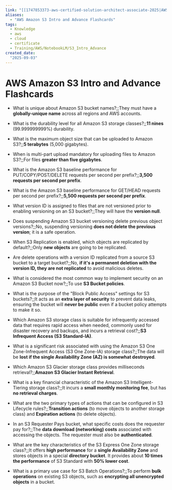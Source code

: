 ```yaml
---
link: "[[1747853373-aws-certified-solution-architect-associate-2025|AWS Certified Solution Architect Associate 2025]]"
aliases: 
  - "AWS Amazon S3 Intro and Advance Flashcards"
tags:
  - Knowledge
  - aws
  - cloud
  - certificate
  - Training/AWS/NotebookLM/S3_Intro_Advance
created_date:
  "2025-09-03"
---
```

# AWS Amazon S3 Intro and Advance Flashcards
- What is unique about Amazon S3 bucket names?;;They must have a **globally-unique name** across all regions and AWS accounts.
<!--SR:!2025-09-22,14,290-->
- What is the durability level for all Amazon S3 storage classes?;;**11 nines** (99.999999999%) durability.
<!--SR:!2025-09-12,3,210-->
- What is the maximum object size that can be uploaded to Amazon S3?;;**5 terabytes** (5,000 gigabytes).
<!--SR:!2025-09-12,3,210-->
- When is multi-part upload mandatory for uploading files to Amazon S3?;;For files **greater than five gigabytes**.
<!--SR:!2025-09-22,14,290-->
- What is the Amazon S3 baseline performance for PUT/COPY/POST/DELETE requests per second per prefix?;;**3,500 requests per second per prefix**.
<!--SR:!2025-09-19,11,270-->
- What is the Amazon S3 baseline performance for GET/HEAD requests per second per prefix?;;**5,500 requests per second per prefix**.
<!--SR:!2025-09-11,3,230-->
- What version ID is assigned to files that are not versioned prior to enabling versioning on an S3 bucket?;;They will have the **version null**.
<!--SR:!2025-09-22,14,290-->
- Does suspending Amazon S3 bucket versioning delete previous object versions?;;No, suspending versioning **does not delete the previous version**; it is a safe operation.
<!--SR:!2025-09-23,15,290-->
- When S3 Replication is enabled, which objects are replicated by default?;;Only **new objects** are going to be replicated.
<!--SR:!2025-09-20,12,270-->
- Are delete operations with a version ID replicated from a source S3 bucket to a target bucket?;;No, **if it's a permanent deletion with the version ID, they are not replicated** to avoid malicious deletes.
<!--SR:!2025-09-19,11,270-->
- What is considered the most common way to implement security on an Amazon S3 Bucket now?;;To use **S3 Bucket policies**.
<!--SR:!2025-09-24,16,290-->
- What is the purpose of the "Block Public Access" settings for S3 buckets?;;It acts as an **extra layer of security** to prevent data leaks, ensuring the bucket will **never be public** even if a bucket policy attempts to make it so.
<!--SR:!2025-09-23,15,290-->
- Which Amazon S3 storage class is suitable for infrequently accessed data that requires rapid access when needed, commonly used for disaster recovery and backups, and incurs a retrieval cost?;;**S3 Infrequent Access (S3 Standard-IA)**.
<!--SR:!2025-09-23,15,290-->
- What is a significant risk associated with using the Amazon S3 One Zone-Infrequent Access (S3 One Zone-IA) storage class?;;The data will be **lost if the single Availability Zone (AZ) is somewhat destroyed**.
<!--SR:!2025-09-24,16,290-->
- Which Amazon S3 Glacier storage class provides milliseconds retrieval?;;**Amazon S3 Glacier Instant Retrieval**.
<!--SR:!2025-09-18,10,270-->
- What is a key financial characteristic of the Amazon S3 Intelligent-Tiering storage class?;;It incurs a **small monthly monitoring fee**, but has **no retrieval charges**.
<!--SR:!2025-09-10,2,230-->
- What are the two primary types of actions that can be configured in S3 Lifecycle rules?;;**Transition actions** (to move objects to another storage class) and **Expiration actions** (to delete objects).
<!--SR:!2025-09-20,12,270-->
- In an S3 Requester Pays bucket, what specific costs does the requester pay for?;;The **data download (networking) costs** associated with accessing the objects. The requester must also be **authenticated**.
<!--SR:!2025-09-18,10,270-->
- What are the key characteristics of the S3 Express One Zone storage class?;;It offers **high performance** for a **single Availability Zone** and stores objects in a special **directory bucket**. It provides about **10 times the performance** of S3 Standard with **50% lower cost**.
<!--SR:!2025-09-10,2,230-->
- What is a primary use case for S3 Batch Operations?;;To perform **bulk operations** on existing S3 objects, such as **encrypting all unencrypted objects** in a bucket.
<!--SR:!2025-09-24,16,290-->

